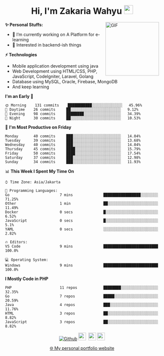 <h1 align="center">Hi, I'm Zakaria Wahyu <img src="https://github.com/TheDudeThatCode/TheDudeThatCode/blob/master/Assets/Hi.gif" width="29px"></h1>

<img align="right" alt="GIF" height="175px" src="https://www.nayakapratama.co.id/wp-content/uploads/2019/07/Website-Maintenance.gif" />

**✨ Personal Stuffs:**
- 🔭 I’m currently working on A Platform for e-learning 
- 🌱 Interested in backend-ish things

**⚡ Technologies**
- Mobile application development using java
- Web Development using HTML/CSS, PHP, JavaScript, CodeIgniter, Laravel, Golang
- Database using MySQL, Oracle, Firebase, MongoDB
- And keep learning

<!--START_SECTION:waka-->
**I'm an Early 🐤** 

```text
🌞 Morning    131 commits    ███████████░░░░░░░░░░░░░░   45.96% 
🌆 Daytime    26 commits     ██░░░░░░░░░░░░░░░░░░░░░░░   9.12% 
🌃 Evening    98 commits     ████████░░░░░░░░░░░░░░░░░   34.39% 
🌙 Night      30 commits     ██░░░░░░░░░░░░░░░░░░░░░░░   10.53%

```
📅 **I'm Most Productive on Friday** 

```text
Monday       40 commits     ███░░░░░░░░░░░░░░░░░░░░░░   14.04% 
Tuesday      39 commits     ███░░░░░░░░░░░░░░░░░░░░░░   13.68% 
Wednesday    40 commits     ███░░░░░░░░░░░░░░░░░░░░░░   14.04% 
Thursday     45 commits     ████░░░░░░░░░░░░░░░░░░░░░   15.79% 
Friday       50 commits     ████░░░░░░░░░░░░░░░░░░░░░   17.54% 
Saturday     37 commits     ███░░░░░░░░░░░░░░░░░░░░░░   12.98% 
Sunday       34 commits     ███░░░░░░░░░░░░░░░░░░░░░░   11.93%

```


📊 **This Week I Spent My Time On** 

```text
⌚︎ Time Zone: Asia/Jakarta

💬 Programming Languages: 
Go                       7 mins              █████████████████░░░░░░░░   71.25% 
Other                    1 min               ██░░░░░░░░░░░░░░░░░░░░░░░   11.49% 
Docker                   0 secs              █░░░░░░░░░░░░░░░░░░░░░░░░   6.52% 
JavaScript               0 secs              █░░░░░░░░░░░░░░░░░░░░░░░░   5.1% 
YAML                     0 secs              ░░░░░░░░░░░░░░░░░░░░░░░░░   2.82%

🔥 Editors: 
VS Code                  9 mins              █████████████████████████   100.0%

💻 Operating System: 
Windows                  9 mins              █████████████████████████   100.0%

```

**I Mostly Code in PHP** 

```text
PHP                      11 repos            ████████░░░░░░░░░░░░░░░░░   32.35% 
Go                       7 repos             █████░░░░░░░░░░░░░░░░░░░░   20.59% 
Java                     4 repos             ███░░░░░░░░░░░░░░░░░░░░░░   11.76% 
HTML                     3 repos             ██░░░░░░░░░░░░░░░░░░░░░░░   8.82% 
JavaScript               3 repos             ██░░░░░░░░░░░░░░░░░░░░░░░   8.82%

```



<!--END_SECTION:waka-->

<p align="center">
<a href="https://github.com/zakariawahyu" target="_blank"><img alt="Github" src="https://img.shields.io/badge/GitHub-%2312100E.svg?&style=for-the-badge&logo=Github&logoColor=white" /></a>
<a href="https://www.twitter.com/_zakariawahyu"><img src="https://img.shields.io/badge/twitter-%231DA1F2.svg?&style=for-the-badge&logo=twitter&logoColor=white" height=25></a> 
<a href="https://www.linkedin.com/in/zakariawahyu"><img src="https://img.shields.io/badge/linkedin-%230077B5.svg?&style=for-the-badge&logo=linkedin&logoColor=white" height=25></a> 
<a href="https://www.instagram.com/_zakariawahyu"><img src="https://img.shields.io/badge/instagram-%23E4405F.svg?&style=for-the-badge&logo=instagram&logoColor=white" height=25></a></p>
<p align="center"><a href="https://www.zakariawahyu.com">🌐 My personal portfolio website</a></p>
